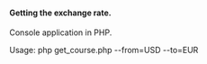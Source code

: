 <h4>Getting the exchange rate.</h4><p> 
Console application in PHP.<p>

Usage: php get_course.php --from=USD --to=EUR
